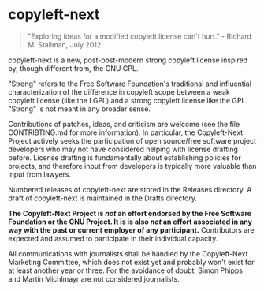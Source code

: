 # copyleft-next #

> "Exploring ideas for a modified copyleft license can't hurt."
    - Richard M. Stallman, July 2012

copyleft-next is a new, post-post-modern strong copyleft license inspired
by, though different from, the GNU GPL.

"Strong" refers to the Free Software Foundation's traditional and
influential characterization of the difference in copyleft scope between a
weak copyleft license (like the LGPL) and a strong copyleft license like
the GPL. "Strong" is not meant in any broader sense.

Contributions of patches, ideas, and criticism are welcome (see the file
CONTRIBTING.md for more information).  In particular, the Copyleft-Next 
Project actively seeks the participation of open source/free software
project developers who may not have considered helping with license
drafting before. License drafting is fundamentally about establishing
policies for projects, and therefore input from developers is typically
more valuable than input from lawyers.

Numbered releases of copyleft-next are stored in the Releases directory. A
draft of copyleft-next is maintained in the Drafts directory.

**The Copyleft-Next Project is *not* an effort endorsed by the Free
Software Foundation or the GNU Project. It is is also *not* an effort
associated in any way with the past or current employer of any participant.**
Contributors are expected and assumed to participate in their individual 
capacity.

All communications with journalists shall be handled by the Copyleft-Next
Marketing Committee, which does not exist yet and probably won't exist for
at least another year or three. For the avoidance of doubt, Simon Phipps
and Martin Michlmayr are not considered journalists.

